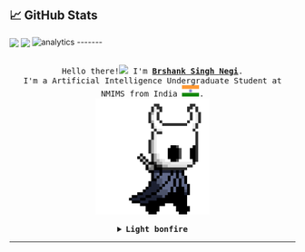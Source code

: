 
 &nbsp;
## &#x1f4c8; GitHub Stats
<img align="center" src="https://github-readme-stats.vercel.app/api?username=Brshank&&count_private=true&&show_icons=true&&theme=synthwave" />
<img align="center" src="https://github-readme-stats.vercel.app/api/top-langs/?username=Brshank&layout=compact&&theme=synthwave" />

<img alt='analytics' src='https://profile-counter.glitch.me/Brshank/count.svg' width='0px'>
-------
<p align="center">
  <br>
  <samp>
    Hello there!<img src="https://media.giphy.com/media/hvRJCLFzcasrR4ia7z/giphy.gif" width="25px"> I'm <b><a rel="nofollow noopener noreferrer" target="_blank" href="https://www.linkedin.com/in/brshank-singh-negi/">Brshank Singh Negi</a></b>.
    <br>I'm a Artificial Intelligence Undergraduate Student at NMIMS from India <img src="https://github.com/hampusborgos/country-flags/blob/main/svg/in.svg" width="30">.<br>

</samp>

  <img src="https://raw.githubusercontent.com/TanZng/TanZng/master/assets/hollor_knight3.gif" width="200"/>

</p>


<details align="center">

<summary> <b> <samp> Light bonfire </samp></b></summary>
<samp>
 <b><h2 style="color: #fc6203">B O N F I R E &nbsp; L I T !</h2> </b>

<img src="https://raw.githubusercontent.com/TanZng/TanZng/master/assets/bonefire.gif" width="200"/>


  ----
  <a href="https://github.com/Brshank/ScotlandYard">
 <img align="center" src="https://github-readme-stats.vercel.app/api/pin/?username=Brshank&repo=ScotlandYard&theme=midnight-purple" />
</a>
  <a href="https://github.com/Brshank/Python">
  <img align="center" src="https://github-readme-stats.vercel.app/api/pin/?username=Brshank&repo=Python&theme=tokyonight" />

  <a href="https://github.com/Brshank/AI">
 <img align="center" src="https://github-readme-stats.vercel.app/api/pin/?username=Brshank&repo=AI&theme=tokyonight" />
 <a href="https://github.com/Brshank/cpp">
 <img align="center" src="https://github-readme-stats.vercel.app/api/pin/?username=Brshank&repo=cpp&theme=midnight-purple" />
</a>


<p align="center">
 
 ### What I'm currently learning:


<img src="https://img.icons8.com/color/48/000000/c-plus-plus-logo.png" width="35px">&nbsp;&nbsp;&nbsp;&nbsp;
<img src="https://cdn.jsdelivr.net/gh/devicons/devicon@latest/icons/python/python-original.svg" width="35px">&nbsp;&nbsp;&nbsp;&nbsp;
<img src="http://rust-lang.org/logos/rust-logo-64x64.png" width="35px">&nbsp;&nbsp;&nbsp;&nbsp;
<img src="https://cdn.jsdelivr.net/gh/devicons/devicon@latest/icons/unity/unity-original.svg" width="35px">&nbsp;&nbsp;&nbsp;&nbsp;

  ## My activities

<a href="https://github.com/Pepyn0/github-readme-stats">
  <img width=450 height=170 align="center" src="https://github-readme-stats.vercel.app/api?username=holychicken99&theme=tokyonight&show_icons=true&bg_color=0D1117&hide_border=true" />
</a>
<a href="https://github.com/holychicken99/github-readme-stats">
  <img align="center" src="https://github-readme-stats.vercel.app/api/top-langs/?username=holychicken99&theme=midnight-purple&layout=compact&bg_color=0D1117&hide_border=true" />
</a>

</p> 
  
### 📫 How to reach me: 
<a href="https://linkedin.com/in/brshank-singh-negi" target="blank"><img align="center" src="https://raw.githubusercontent.com/rahuldkjain/github-profile-readme-generator/master/src/images/icons/Social/linked-in-alt.svg" alt="Brshank" height="30" width="40" />
</a>

<a href="mailto:brsshanksn@gmail.com" target="_blank">
    <img src="https://www.svgrepo.com/show/223047/gmail.svg" width="25px">
</a>

</samp>
</details>

----
